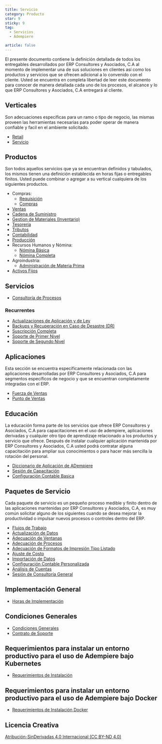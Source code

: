 ```yaml
---
title: Servicio
category: Producto
star: 9
sticky: 9
tag:
  - Servicios
  - Adempiere

article: false
---
```


El presente documento contiene la definición detallada de todos los entregables desarrollados por ERP Consultores y Asociados, C.A al momento de implementar una de sus soluciones en clientes así como los productos y servicios que se ofrecen adicional a lo convenido con el cliente. Usted se encuentra en completa libertad de leer este documento para conocer de manera detallada cada uno de los procesos, el alcance y lo que ERP Consultores y Asociados, C.A entregará al cliente.

## Verticales

Son adecuaciones específicas para un ramo o tipo de negocio, las mismas proveen las herramientas necesarias para poder operar de manera confiable y facil en el ambiente solicitado.

- [Retail](verticals/retail.md)
- [Servicio](verticals/service.md)

## Productos

Son todos aquellos servicios que ya se encuentran definidos y tabulados, los mismos tienen una definición establecida en horas fijas o entregables finitos. Usted puede combinar o agregar a su vertical cualquiera de los siguientes productos.

- Compras:
  - [Requisición](products/requisition-process.md)
  - [Compras](products/requisition-to-invoice.md)
- [Ventas](products/quote-to-invoice.md)
- [Cadena de Suministro](products/supply-chain-management.md)
- [Gestion de Materiales (Inventario)](products/material-management.md)
- [Tesorería](products/open-items-management.md)
- [Tributos](products/tributes.md)
- [Contabilidad](products/performance-analysis.md)
- [Producción](products/production-express.md)
- Recursos Humanos y Nómina:
  - [Nómina Básica](products/human-resource-and-payroll-express.md)
  - [Nómina Completa](products/human-resource-and-payroll.md)
- Agroindustria:
  - [Administración de Materia Prima](products/raw-material-management.md)
- [Activos Fijos](products/fixed-asset.md)

## Servicios

- [Consultoría de Procesos](services/process-consulting.md)

### Recurrentes

- [Actualizaciones de Aplicación y de Ley](services/recurring/subscription-updates.md)
- [Backups y Recuperación en Caso de Desastre (DR)](services/recurring/subscription-backups-and-disaster-recovery.md)
- [Suscripción Completa](services/recurring/subscription-full.md)
- [Soporte de Primer Nivel](services/recurring/support-first-tier.md)
- [Soporte de Segundo Nivel](services/recurring/support-second-tier.md)

## Aplicaciones

Esta sección se encuentra específicamente relacionada con las aplicaciones desarrolladas por ERP Consultores y Asociados, C.A para segmentos específicos de negocio y que se encuentran completamente integradas con el ERP.

- [Fuerza de Ventas](apps/sales-force.md)
- [Punto de Ventas](apps/pos.md)

## Educación

La educación forma parte de los servicios que ofrece ERP Consultores y Asociados, C.A para capacitaciones en el uso de adempiere, aplicaciones derivadas y cualquier otro tipo de aprendizaje relacionado a los productos y servicio que ofrece. Después de instalar cualquier aplicación mantenida por ERP Consultores y Asociados, C.A usted podrá contratar alguna capacitación para ampliar sus conocimientos o para hacer más sencilla la rotación del personal.

- [Diccionario de Aplicación de ADempiere](apps/adempiere-application-dictionary.md)
- [Sesión de Capacitación](learning/training-session.md)
- [Configuración Contable Basica](learning/account-training.md)

## Paquetes de Servicio

Cada paquete de servicio es un pequeño proceso medible y finito dentro de las aplicaciones mantenidas por ERP Consultores y Asociados, C.A, es muy común solicitar alguno de los siguientes cuando se desea mejorar la productividad o impulsar nuevos procesos o controles dentro del ERP.

- [Flujos de Trabajo](packages/workflows.md)
- [Actualización de Datos](packages/data-batch-update.md)
- [Adecuación de Ventanas](packages/window-customization.md)
- [Adecuación de Procesos](packages/process-customization.md)
- [Adecuación de Formatos de Impresión Tipo Listado](packages/report-customization.md)
- [Ajuste de Costo](packages/cost-adjustment.md)
- [Importación de Datos](packages/data-import.md)
- [Configuración Contable Personalizada](packages/custom-accounting-setup.md)
- [Análisis de Cuentas](packages/accounting-analysis.md)
- [Sesión de Consultoría General](packages/general-consulting-session.md)

## Implementación General

- [Horas de Implementación](../services/%20general-implementation/implementation-hours.md)

## Condiciones Generales

- [Condiciones Generales](conditions.md)
- [Contrato de Soporte](agreement-support.md)

## Requerimientos para instalar un entorno productivo para el uso de Adempiere bajo Kubernetes

- [Requerimientos de Instalación](setup/kubernetes_requirements.md)

## Requerimientos para instalar un entorno productivo para el uso de Adempiere bajo Docker

- [Requerimientos de Instalación Docker](setup/docker_requirements.md)

## Licencia Creativa

[Atribución-SinDerivadas 4.0 Internacional (CC BY-ND 4.0)](https://creativecommons.org/licenses/by-nd/4.0/deed.es)
